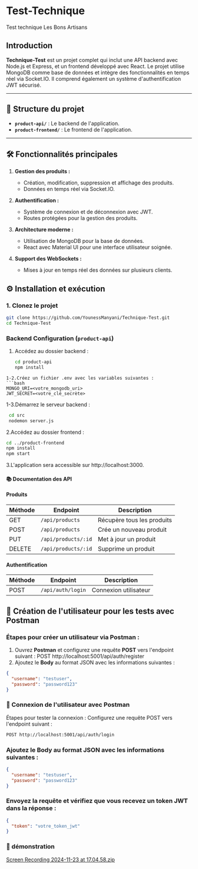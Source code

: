 # Test-Technique
Test technique Les Bons Artisans

## Introduction

**Technique-Test** est un projet complet qui inclut une API backend avec Node.js et Express, et un frontend développé avec React. Le projet utilise MongoDB comme base de données et intègre des fonctionnalités en temps réel via Socket.IO. Il comprend également un système d'authentification JWT sécurisé.

---

## 📂 Structure du projet

- **`product-api/`** : Le backend de l'application.
- **`product-frontend/`** : Le frontend de l'application.

---

## 🛠️ Fonctionnalités principales

1. **Gestion des produits :**
   - Création, modification, suppression et affichage des produits.
   - Données en temps réel via Socket.IO.

2. **Authentification :**
   - Système de connexion et de déconnexion avec JWT.
   - Routes protégées pour la gestion des produits.

3. **Architecture moderne :**
   - Utilisation de MongoDB pour la base de données.
   - React avec Material UI pour une interface utilisateur soignée.

4. **Support des WebSockets :**
   - Mises à jour en temps réel des données sur plusieurs clients.


## ⚙️ Installation et exécution

### 1. Clonez le projet

```bash
git clone https://github.com/YounessManyani/Technique-Test.git
cd Technique-Test

```
### Backend Configuration (`product-api`)

1. Accédez au dossier backend :
   ```bash
   cd product-api
   npm install
  ```
1-2.Créez un fichier .env avec les variables suivantes :
  ```bash
  MONGO_URI=<votre_mongodb_uri>
  JWT_SECRET=<votre_clé_secrète>
  ```
1-3.Démarrez le serveur backend :
 ```bash
  cd src
  nodemon server.js
 ```
2.Accédez au dossier frontend :
```bash
cd ../product-frontend
npm install
npm start
```
3.L'application sera accessible sur http://localhost:3000.

#### 📚 Documentation des API

#### Produits

| Méthode | Endpoint           | Description                 |
|---------|--------------------|-----------------------------|
| GET     | `/api/products`    | Récupère tous les produits  |
| POST    | `/api/products`    | Crée un nouveau produit     |
| PUT     | `/api/products/:id`| Met à jour un produit       |
| DELETE  | `/api/products/:id`| Supprime un produit         |

#### Authentification

| Méthode | Endpoint           | Description                   |
|---------|--------------------|-------------------------------|
| POST    | `/api/auth/login`    | Connexion utilisateur       |

## 🧪 Création de l'utilisateur pour les tests avec Postman

### Étapes pour créer un utilisateur via Postman :
1. Ouvrez **Postman** et configurez une requête **POST** vers l'endpoint suivant :
POST http://localhost:5001/api/auth/register
2. Ajoutez le **Body** au format JSON avec les informations suivantes :
```json
{
  "username": "testuser",
  "password": "password123"
}
```
### 🔑 Connexion de l'utilisateur avec Postman
Étapes pour tester la connexion :
Configurez une requête POST vers l'endpoint suivant :
```bash
POST http://localhost:5001/api/auth/login
```
### Ajoutez le Body au format JSON avec les informations suivantes :
```json
{
  "username": "testuser",
  "password": "password123"
}
```
### Envoyez la requête et vérifiez que vous recevez un token JWT dans la réponse :
```json
{
  "token": "votre_token_jwt"
}
```
### 📸 démonstration
[Screen Recording 2024-11-23 at 17.04.58.zip](https://github.com/user-attachments/files/17880424/Screen.Recording.2024-11-23.at.17.04.58.zip)




